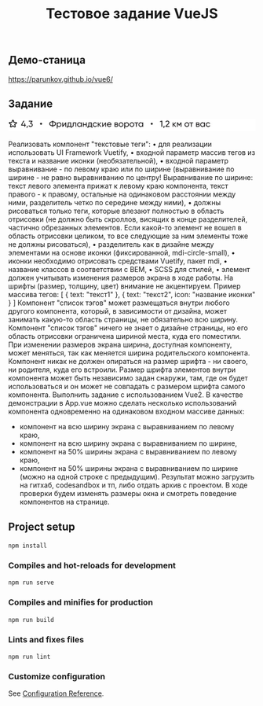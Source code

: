 <!-- title: Тестовое задание -->
<p>
    <h1 align="center">Тестовое задание VueJS</h1>
    <br>
</p>


## Демо-станица

https://parunkov.github.io/vue6/

## Задание

![Alt text](image-1.png)

Реализовать компонент "текстовые теги":
•	для реализации использовать UI Framework Vuetify,
•	входной параметр массив тегов из текста и название иконки (необязательной),
•	входной параметр выравнивание - по левому краю или по ширине (выравнивание по ширине - не равно выравниванию по центру! Выравнивание по ширине: текст левого элемента прижат к левому краю компонента, текст правого - к правому, остальные на одинаковом расстоянии между ними, разделитель четко по середине между ними),
•	должны рисоваться только теги, которые влезают полностью в область отрисовки (не должно быть скроллов, висящих в конце разделителей, частично обрезанных элементов. Если какой-то элемент не вошел в область отрисовки целиком, то все следующие за ним элементы тоже не должны рисоваться),
•	разделитель как в дизайне между элементами на основе иконки (фиксированной, <v-icon>mdi-circle-small</v-icon>),
•	иконки необходимо отрисовать средствами Vuetify, пакет mdi,
•	название классов в соответствии с BEM,
•	SCSS для стилей,
•	элемент должен учитывать изменения размеров экрана в ходе работы.
На шрифты (размер, толщину, цвет) внимание не акцентируем.
Пример массива тегов:
[
  {
    text: "текст1"
  },
  {
    text: "текст2",
    icon: "название иконки"
  }
]
Компонент "список тэгов" может размещаться внутри любого другого компонента, который, в зависимости от дизайна, может занимать какую-то область страницы, не обязательно всю ширину. Компонент "список тэгов" ничего не знает о дизайне страницы, но его область отрисовки ограничена шириной места, куда его поместили. При изменении размеров экрана ширина, доступная компоненту, может меняться, так как меняется ширина родительского компонента.
Компонент никак не должен опираться на размер шрифта - ни своего, ни родителя, куда его встроили. Размер шрифта элементов внутри компонента может быть независимо задан снаружи, там, где он будет использоваться и он может не совпадать с размером шрифта самого компонента.
 Выполнить задание с использованием Vue2. 
В качестве демонстрации в App.vue можно сделать несколько использований компонента одновременно на одинаковом входном массиве данных:
- компонент на всю ширину экрана с выравниванием по левому краю,
- компонент на всю ширину экрана с выравниванием по ширине,
- компонент на 50% ширины экрана с выравниванием по левому краю,
- компонент на 50% ширины экрана с выравниванием по ширине (можно на одной строке с предыдущим).
Результат можно загрузить на гитхаб, codesandbox и тп, либо отдать архив с проектом.
В ходе проверки будем изменять размеры окна и смотреть поведение компонентов на странице.

## Project setup
```
npm install
```

### Compiles and hot-reloads for development
```
npm run serve
```

### Compiles and minifies for production
```
npm run build
```

### Lints and fixes files
```
npm run lint
```

### Customize configuration
See [Configuration Reference](https://cli.vuejs.org/config/).
